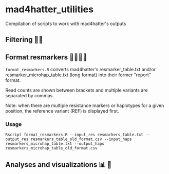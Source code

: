 # mad4hatter_utilities
Compilation of scripts to work with mad4hatter's outputs


## Filtering 💩🧹



## Format resmarkers 💅💇‍♀️✨

`format_resmarkers.R` converts mad4hatter's resmarker_table.txt and/or resmarker_microhap_table.txt (long format) into their former "report" format. 

Read counts are shown between brackets and multiple variants are separated by commas.

Note: when there are multiple resistance markers or haplotypes for a given position, the reference variant (REF) is displayed first.

### Usage

```shell
Rscript format_resmarkers.R --input_res resmarkers_table.txt --output_res resmarkers_table_old_format.csv --input_haps resmarkers_microhap_table.txt --output_haps resmarkers_microhap_table_old_format.csv
```

## Analyses and visualizations 📊 👀
